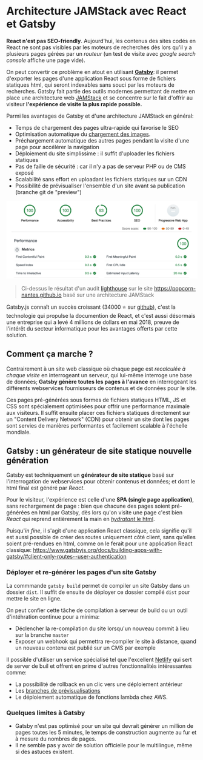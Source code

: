 # Architecture JAMStack avec React et Gatsby

**React n'est pas SEO-friendly**. Aujourd'hui, les contenus des sites codés en React ne sont pas visibles par les moteurs de recherches dès lors qu'il y a plusieurs pages gérées par un *routeur* (un test de visite avec *google search console* affiche une page vide). 

On peut convertir ce problème en atout en utilisant [**Gatsby**](https://www.gatsbyjs.org/): il permet d'exporter les pages d'une application React sous forme de fichiers statiques html, qui seront indexables sans souci par les moteurs de recherches. Gatsby fait partie des outils modernes permettant de mettre en place une architecture web [JAMStack](https://jamstack.org/) et se concentre sur le fait d'offrir au visiteur **l'expérience de visite la plus rapide possible.**

Parmi les avantages de Gatsby et d'une architecture JAMStack en général:

- Temps de chargement des pages ultra-rapide qui favorise le SEO
- Optimisation automatique du [chargement des images](https://www.gatsbyjs.org/packages/gatsby-image/).
- Préchargement automatique des autres pages pendant la visite d'une page pour accélérer la navigation
- Déploiement du site simplissime : il suffit d'uploader les fichiers statiques
- Pas de faille de sécurité : car il n'y a pas de serveur PHP ou de CMS exposé
- Scalabilité sans effort en uploadant les fichiers statiques sur un CDN
- Possibilité de prévisualiser l'ensemble d'un site avant sa publication (branche git de "preview")

![](https://raw.githubusercontent.com/yann-yinn/why-jamstack/master/images/ligthouse.png?token=AAUeh8-GslHUXclNnzgWHf32Z1d15ELqks5cvZ2lwA%3D%3D)
> Ci-dessus le résultat d'un audit [lighthouse](https://developers.google.com/web/tools/lighthouse) sur le site https://popcorn-nantes.github.io basé sur une architecture JAMStack

Gatsby.js connaît un succès croissant (34000 ⭐ sur [github](https://github.com/gatsbyjs/gatsby)), c'est la technologie qui propulse la documention de React, et c'est aussi désormais une entreprise qui a levé 4 millions de dollars en mai 2018, preuve de l'intérêt du secteur informatique pour les avantages offerts par cette solution.

## Comment ça marche ?

Contrairement à un site web classique où chaque page est *recalculée à chaque visite* en interrogeant un serveur, qui lui-même interroge une base de données; **Gatsby génère toutes les pages à l'avance** en interrogeant les différents webservices fournisseurs de contenus et de données pour le site. 

Ces pages pré-générées sous formes de fichiers statiques HTML, JS et CSS sont spécialement optimisées pour offrir une performance maximale aux visiteurs. Il suffit ensuite placer ces fichiers statiques directement sur un "Content Delivery Network" (CDN) pour obtenir un site dont les pages sont servies de manières performantes et facilement scalable à l'échelle mondiale.

## Gatsby : un générateur de site statique nouvelle génération

Gatsby est techniquement un **générateur de site statique** basé sur l'interrogation de webservices pour obtenir contenus et données; et dont le html final est généré par *React*. 

Pour le visiteur, l'expérience est celle d'une **SPA (single page application)**, sans rechargement de page : bien que chacune des pages soient pré-générées en html par Gatsby, dès lors qu'on visite une page c'est bien *React* qui reprend entièrement la main en [*hydratant* le html](https://www.gatsbyjs.org/blog/2018-10-15-beyond-static-intro/#hydration). 

Puisqu'*in fine*, il s'agit d'une application React classique, cela signifie qu'il est aussi possible de créer des routes uniquement côté client, sans qu'elles soient pré-rendues en html, comme on le ferait pour une application React classique: https://www.gatsbyjs.org/docs/building-apps-with-gatsby/#client-only-routes--user-authentication


### Déployer et re-générer les pages d'un site Gatsby

La commmande `gatsby build` permet de compiler un site Gatsby dans un dossier `dist`. Il suffit de ensuite de déployer ce dossier compilé `dist` pour mettre le site en ligne. 

On peut confier cette tâche de compilation à serveur de build ou un outil d'intéhration continue pour a minima:

- Déclencher la re-compilation du site lorsqu'un nouveau commit à lieu sur la branche `master`
- Exposer un webhook qui permettra re-compiler le site à distance, quand un nouveau contenu est publié sur un CMS par exemple

Il possible d'utiliser un service spécialisé tel que l'excellent [Netlify](https://www.netlify.com/) qui sert de server de buil et offrent en prime d'autres fonctionnalités intéressantes comme:

- La possibilité de rollback en un clic vers une déploiement antérieur
- Les [branches de prévisualisations](https://www.netlify.com/blog/2016/07/20/introducing-deploy-previews-in-netlify/) 
- Le déploiement automatique de fonctions lambda chez AWS.


### Quelques limites à Gatsby

- Gatsby n'est pas optimisé pour un site qui devrait générer un million de pages toutes les 5 minutes, le temps de construction augmente au fur et à mesure du nombres de pages.
- Il ne semble pas y avoir de solution officielle pour le multilingue, même si des astuces existent.




